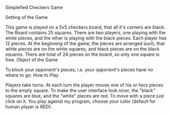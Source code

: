 Simplefied Checkers Game

Setting of the Game

This game is played on a 5x5 checkers board, that all it's corners are black. The Board contains 25 squares. There are two players, one playing with the white pieces, and the other is playing with the black pieces. Each player has 12 pieces. At the beginning of the game, the pieces are arranged such, that white pieces are on the white squares, and black pieces are on the black squares. There are total of 24 pieces on the board, so only one square is free.
Object of the Game

To block your opponent's pieces, i.e. your opponent's pieces have no where to go.
How to Play

Players take turns. At each turn the player moves one of his or hers pieces to the empty square.
To make the user interface look nicer, the "black" squares are blue, and the "white" pieces are red. To move with a piece just click on it. You play against my program, choose your color (default for human player is RED).
